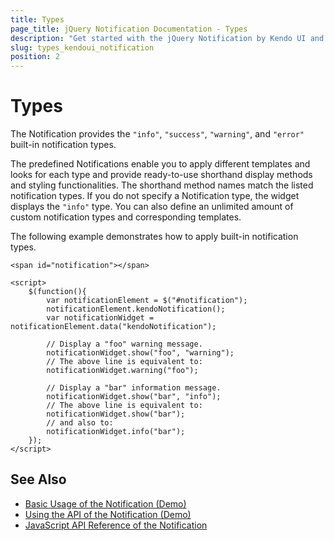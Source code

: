 ```yaml
---
title: Types
page_title: jQuery Notification Documentation - Types
description: "Get started with the jQuery Notification by Kendo UI and use the built-in types of the widget."
slug: types_kendoui_notification
position: 2
---
```


# Types

The Notification provides the `"info"`, `"success"`, `"warning"`, and `"error"` built-in notification types.

The predefined Notifications enable you to apply different templates and looks for each type and provide ready-to-use shorthand display methods and styling functionalities. The shorthand method names match the listed notification types. If you do not specify a Notification type, the widget displays the `"info"` type. You can also define an unlimited amount of custom notification types and corresponding templates.

The following example demonstrates how to apply built-in notification types.

    <span id="notification"></span>

  	<script>
    	$(function(){
    		var notificationElement = $("#notification");
            notificationElement.kendoNotification();
            var notificationWidget = notificationElement.data("kendoNotification");

            // Display a "foo" warning message.
            notificationWidget.show("foo", "warning");
            // The above line is equivalent to:
            notificationWidget.warning("foo");

            // Display a "bar" information message.
            notificationWidget.show("bar", "info");
            // The above line is equivalent to:
            notificationWidget.show("bar");
            // and also to:
            notificationWidget.info("bar");
    	});
  	</script>

## See Also

* [Basic Usage of the Notification (Demo)](https://demos.telerik.com/kendo-ui/notification/index)
* [Using the API of the Notification (Demo)](https://demos.telerik.com/kendo-ui/notification/api)
* [JavaScript API Reference of the Notification](/api/javascript/ui/notification)
